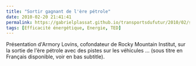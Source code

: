 ```yaml
---
title: "Sortir gagnant de l'ère pétrole"
date: 2010-02-20 21:41:41
permalink: https://gabrielplassat.github.io/transportsdufutur/2010/02/sortir-gagnant-de-lere-petrole.html
tags: [Efficacité énergétique, Energie, TED]
---
```


<p>Présentation d'Armory Lovins, cofondateur de Rocky Mountain Institut, sur la sortie de l'ère pétrole avec des pistes sur les véhicules ... (sous titre en Français disponible, voir en bas subtitle).</p> <p style="text-align: center">  </p>
